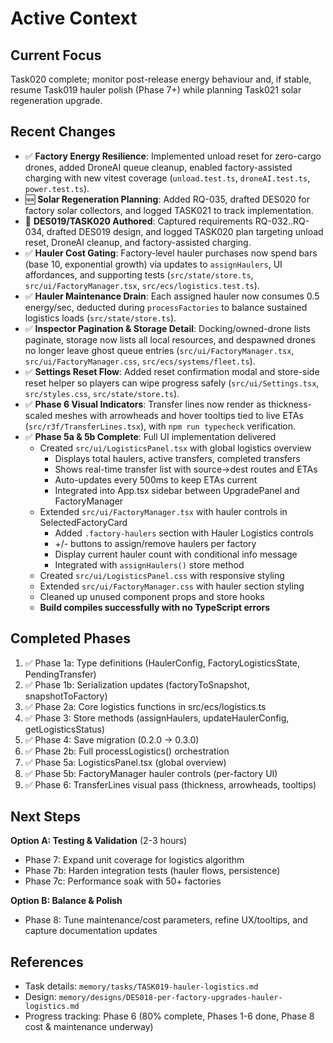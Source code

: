 # Active Context

## Current Focus

Task020 complete; monitor post-release energy behaviour and, if stable, resume Task019 hauler polish (Phase 7+) while planning Task021 solar regeneration upgrade.

## Recent Changes

- ✅ **Factory Energy Resilience**: Implemented unload reset for zero-cargo drones, added DroneAI queue cleanup, enabled factory-assisted charging with new vitest coverage (`unload.test.ts`, `droneAI.test.ts`, `power.test.ts`).
- 🆕 **Solar Regeneration Planning**: Added RQ-035, drafted DES020 for factory solar collectors, and logged TASK021 to track implementation.
- 📝 **DES019/TASK020 Authored**: Captured requirements RQ-032..RQ-034, drafted DES019 design, and logged TASK020 plan targeting unload reset, DroneAI cleanup, and factory-assisted charging.
- ✅ **Hauler Cost Gating**: Factory-level hauler purchases now spend bars (base 10, exponential growth) via updates to `assignHaulers`, UI affordances, and supporting tests (`src/state/store.ts`, `src/ui/FactoryManager.tsx`, `src/ecs/logistics.test.ts`).
- ✅ **Hauler Maintenance Drain**: Each assigned hauler now consumes 0.5 energy/sec, deducted during `processFactories` to balance sustained logistics loads (`src/state/store.ts`).
- ✅ **Inspector Pagination & Storage Detail**: Docking/owned-drone lists paginate, storage now lists all local resources, and despawned drones no longer leave ghost queue entries (`src/ui/FactoryManager.tsx`, `src/ui/FactoryManager.css`, `src/ecs/systems/fleet.ts`).
- ✅ **Settings Reset Flow**: Added reset confirmation modal and store-side reset helper so players can wipe progress safely (`src/ui/Settings.tsx`, `src/styles.css`, `src/state/store.ts`).
- ✅ **Phase 6 Visual Indicators**: Transfer lines now render as thickness-scaled meshes with arrowheads and hover tooltips tied to live ETAs (`src/r3f/TransferLines.tsx`), with `npm run typecheck` verification.
- ✅ **Phase 5a & 5b Complete**: Full UI implementation delivered
  - Created `src/ui/LogisticsPanel.tsx` with global logistics overview
    - Displays total haulers, active transfers, completed transfers
    - Shows real-time transfer list with source→dest routes and ETAs
    - Auto-updates every 500ms to keep ETAs current
    - Integrated into App.tsx sidebar between UpgradePanel and FactoryManager
  - Extended `src/ui/FactoryManager.tsx` with hauler controls in SelectedFactoryCard
    - Added `.factory-haulers` section with Hauler Logistics controls
    - +/- buttons to assign/remove haulers per factory
    - Display current hauler count with conditional info message
    - Integrated with `assignHaulers()` store method
  - Created `src/ui/LogisticsPanel.css` with responsive styling
  - Extended `src/ui/FactoryManager.css` with hauler section styling
  - Cleaned up unused component props and store hooks
  - **Build compiles successfully with no TypeScript errors**

## Completed Phases

1. ✅ Phase 1a: Type definitions (HaulerConfig, FactoryLogisticsState, PendingTransfer)
2. ✅ Phase 1b: Serialization updates (factoryToSnapshot, snapshotToFactory)
3. ✅ Phase 2a: Core logistics functions in src/ecs/logistics.ts
4. ✅ Phase 3: Store methods (assignHaulers, updateHaulerConfig, getLogisticsStatus)
5. ✅ Phase 4: Save migration (0.2.0 → 0.3.0)
6. ✅ Phase 2b: Full processLogistics() orchestration
7. ✅ Phase 5a: LogisticsPanel.tsx (global overview)
8. ✅ Phase 5b: FactoryManager hauler controls (per-factory UI)
9. ✅ Phase 6: TransferLines visual pass (thickness, arrowheads, tooltips)

## Next Steps

**Option A: Testing & Validation** (2-3 hours)

- Phase 7: Expand unit coverage for logistics algorithm
- Phase 7b: Harden integration tests (hauler flows, persistence)
- Phase 7c: Performance soak with 50+ factories

**Option B: Balance & Polish**

- Phase 8: Tune maintenance/cost parameters, refine UX/tooltips, and capture documentation updates

## References

- Task details: `memory/tasks/TASK019-hauler-logistics.md`
- Design: `memory/designs/DES018-per-factory-upgrades-hauler-logistics.md`
- Progress tracking: Phase 6 (80% complete, Phases 1-6 done, Phase 8 cost & maintenance underway)
